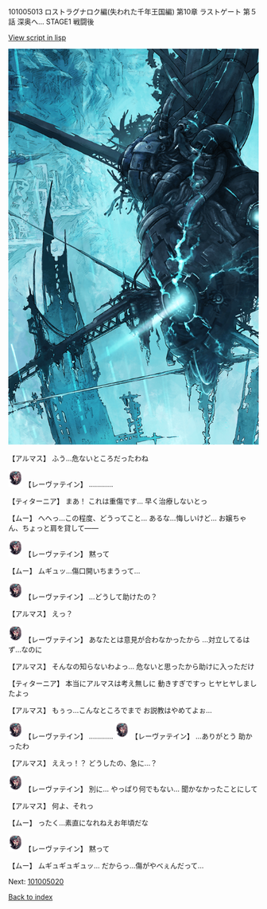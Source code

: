 101005013 ロストラグナロク編(失われた千年王国編) 第10章 ラストゲート 第５話 深奥へ… STAGE1 戦闘後

[View script in lisp](../scripts/101005013.txt)

![underground_world_3.png](../images/backgrounds/underground_world_3.png)

【アルマス】
ふう…危ないところだったわね

<img src="../images/units/3100211.png" alt="3100211.png" height="34"/>
【レーヴァテイン】
…………

【ティターニア】
まあ！
これは重傷です…
早く治療しないとっ

【ムー】
へへっ…この程度、どうってこと…
あるな…悔しいけど…
お嬢ちゃん、ちょっと肩を貸して――

<img src="../images/units/3100211.png" alt="3100211.png" height="34"/>
【レーヴァテイン】
黙って

【ムー】
ムギュッ…傷口開いちまうって…

<img src="../images/units/3100211.png" alt="3100211.png" height="34"/>
【レーヴァテイン】
…どうして助けたの？

【アルマス】
えっ？

<img src="../images/units/3100211.png" alt="3100211.png" height="34"/>
【レーヴァテイン】
あなたとは意見が合わなかったから
…対立してるはず…なのに

【アルマス】
そんなの知らないわよっ…
危ないと思ったから助けに入っただけ

【ティターニア】
本当にアルマスは考え無しに
動きすぎですっ
ヒヤヒヤしましたよっ

【アルマス】
もぅっ…こんなところでまで
お説教はやめてよぉ…

<img src="../images/units/3100211.png" alt="3100211.png" height="34"/>
【レーヴァテイン】
…………

<img src="../images/units/3100211.png" alt="3100211.png" height="34"/>
【レーヴァテイン】
…ありがとう
助かったわ

【アルマス】
ええっ！？
どうしたの、急に…？

<img src="../images/units/3100211.png" alt="3100211.png" height="34"/>
【レーヴァテイン】
別に…
やっぱり何でもない…
聞かなかったことにして

【アルマス】
何よ、それっ

【ムー】
ったく…素直になれねえお年頃だな

<img src="../images/units/3100211.png" alt="3100211.png" height="34"/>
【レーヴァテイン】
黙って

【ムー】
ムギュギュギュッ…
だからっ…傷がやべぇんだって…

Next: [101005020](101005020.md)

[Back to index](index.md)
